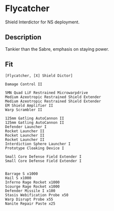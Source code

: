 # Flycatcher

Shield Interdictor for NS deployment.

## Description

Tankier than the Sabre, emphasis on staying power.

## Fit
```
[Flycatcher, [X] Shield Dictor]

Damage Control II

5MN Quad LiF Restrained Microwarpdrive
Medium Azeotropic Restrained Shield Extender
Medium Azeotropic Restrained Shield Extender
EM Shield Amplifier II
Warp Scrambler II

125mm Gatling AutoCannon II
125mm Gatling AutoCannon II
Defender Launcher I
Rocket Launcher II
Rocket Launcher II
Rocket Launcher II
Interdiction Sphere Launcher I
Prototype Cloaking Device I

Small Core Defense Field Extender I
Small Core Defense Field Extender I


Barrage S x1000
Hail S x1000
Inferno Rage Rocket x1000
Scourge Rage Rocket x1000
Defender Missile I x100
Stasis Webification Probe x50
Warp Disrupt Probe x55
Nanite Repair Paste x25
```
